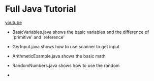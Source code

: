 # Full Java Tutorial
[youtube](https://www.youtube.com/watch?v=xTtL8E4LzTQ)

- BasicVariables.java shows the basic variables and the difference of 'primitive' and 'reference'

- GerInput.java shows how to use scanner to get input

- ArithmeticExample.java shows the basic math

- RandomNumbers.java shows how to use the random

- 